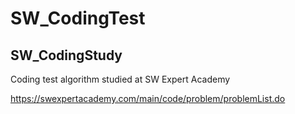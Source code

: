 # SW_CodingTest
SW_CodingStudy
---------------------
Coding test algorithm studied at SW Expert Academy

https://swexpertacademy.com/main/code/problem/problemList.do
